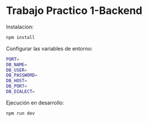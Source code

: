 # Trabajo Practico 1-Backend

Instalacion:

```bash
npm install
```

Configurar las variables de entorno:

```bash
PORT=
DB_NAME=
DB_USER=
DB_PASSWORD=
DB_HOST=
DB_PORT=
DB_DIALECT=
```

Ejecución en desarrollo:

```bash
npm run dev
```
